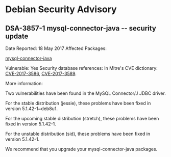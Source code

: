
Debian Security Advisory
========================


DSA-3857-1 mysql-connector-java -- security update
--------------------------------------------------



Date Reported:
18 May 2017
Affected Packages:

[mysql-connector-java](https://packages.debian.org/src:mysql-connector-java)

Vulnerable:
Yes
Security database references:
In Mitre's CVE dictionary: [CVE-2017-3586](https://security-tracker.debian.org/tracker/CVE-2017-3586), [CVE-2017-3589](https://security-tracker.debian.org/tracker/CVE-2017-3589).  

More information:

Two vulnerabilities have been found in the MySQL Connector/J JDBC driver.


For the stable distribution (jessie), these problems have been fixed in
version 5.1.42-1~deb8u1.


For the upcoming stable distribution (stretch), these problems have been
fixed in version 5.1.42-1.


For the unstable distribution (sid), these problems have been fixed in
version 5.1.42-1.


We recommend that you upgrade your mysql-connector-java packages.






